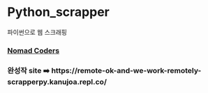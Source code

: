 # Python_scrapper
파이썬으로 웹 스크래핑
<br/>

<h3><a href = "https://nomadcoders.co/python-challenge"> Nomad Coders </a></h3>

<h3>완성작 site ➡️ https://remote-ok-and-we-work-remotely-scrapperpy.kanujoa.repl.co/</h3>
